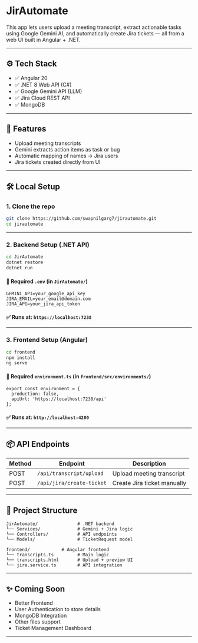 # JirAutomate

This app lets users upload a meeting transcript, extract actionable tasks using Google Gemini AI, and automatically create Jira tickets — all from a web UI built in Angular + .NET.

---

## ⚙️ Tech Stack

- ✅ Angular 20
- ✅ .NET 8 Web API (C#)
- ✅ Google Gemini API (LLM)
- ✅ Jira Cloud REST API
- ✅ MongoDB

---

## 🚀 Features

- Upload meeting transcripts
- Gemini extracts action items as task or bug
- Automatic mapping of names → Jira users
- Jira tickets created directly from UI

---

## 🛠️ Local Setup

### 1. Clone the repo

```bash
git clone https://github.com/swapnilgarg7/jirautomate.git
cd jirautomate
```

---

### 2. Backend Setup (.NET API)

```bash
cd JirAutomate
dotnet restore
dotnet run
```

#### 🔐 Required `.env` (in `JirAutomate/`)

```
GEMINI_API=your_google_api_key
JIRA_EMAIL=your_email@domain.com
JIRA_API=your_jira_api_token
```

#### ✅ Runs at: `https://localhost:7238`

---

### 3. Frontend Setup (Angular)

```bash
cd frontend
npm install
ng serve
```
#### 🔐 Required `environment.ts` (in `frontend/src/environments/`)

```
export const environment = {
  production: false,
  apiUrl: 'https://localhost:7238/api'
};
```

#### ✅ Runs at: `http://localhost:4200`

---

## 📦 API Endpoints

| Method | Endpoint                  | Description                   |
|--------|---------------------------|-------------------------------|
| POST   | `/api/transcript/upload`  | Upload meeting transcript     |
| POST   | `/api/jira/create-ticket` | Create Jira ticket manually   |

---

## 📁 Project Structure

```
JirAutomate/               # .NET backend
└── Services/              # Gemini + Jira logic
└── Controllers/           # API endpoints
└── Models/                # TicketRequest model

frontend/            # Angular frontend
└── transcripts.ts         # Main logic
└── transcripts.html       # Upload + preview UI
└── jira.service.ts        # API integration
```

---

## ✨ Coming Soon

- Better Frontend
- User Authentication to store details
- MongoDB Integration
- Other files support
- Ticket Management Dashboard

---
